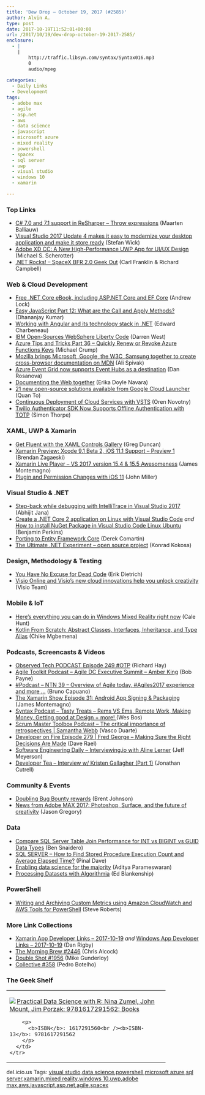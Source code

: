 ```yaml
---
title: 'Dew Drop – October 19, 2017 (#2585)'
author: Alvin A.
type: post
date: 2017-10-19T11:52:01+00:00
url: /2017/10/19/dew-drop-october-19-2017-2585/
enclosure:
  - |
    |
        http://traffic.libsyn.com/syntax/Syntax016.mp3
        0
        audio/mpeg
        
categories:
  - Daily Links
  - Development
tags:
  - adobe max
  - agile
  - asp.net
  - aws
  - data science
  - javascript
  - microsoft azure
  - mixed reality
  - powershell
  - spacex
  - sql server
  - uwp
  - visual studio
  - windows 10
  - xamarin

---
```

### <a name="top"></a>Top Links

  * <a href="https://blog.jetbrains.com/dotnet/2017/10/18/c-7-0-7-1-support-resharper-throw-expressions/" target="_blank">C# 7.0 and 7.1 support in ReSharper – Throw expressions</a> (Maarten Balliauw)
  * <a href="http://blogs.windows.com/buildingapps/2017/10/18/visual-studio-2017-update-4-makes-easy-modernize-desktop-application-make-store-ready/?WT.mc_id=DX_MVP4025064" target="_blank">Visual Studio 2017 Update 4 makes it easy to modernize your desktop application and make it store ready</a> (Stefan Wick)
  * <a href="http://blogs.windows.com/buildingapps/2017/10/18/adobe-xd-cc-new-high-performance-uwp-app-uiux-design/?WT.mc_id=DX_MVP4025064" target="_blank">Adobe XD CC: A New High-Performance UWP App for UI/UX Design</a> (Michael S. Scherotter)
  * <a href="http://www.dotnetrocks.com/default.aspx?ShowNum=1486" target="_blank">.NET Rocks! &#8211; SpaceX BFR 2.0 Geek Out</a> (Carl Franklin & Richard Campbell)



### <a name="web"></a>Web & Cloud Development

  * <a href="https://andrewlock.net/free-net-core-ebook-including-asp-net-core-and-ef-core/" target="_blank">Free .NET Core eBook, including ASP.NET Core and EF Core</a> (Andrew Lock)
  * <a href="https://www.infragistics.com:443/community/blogs/infragistics/archive/2017/10/18/easy-javascript-part-12-what-are-the-call-and-apply-methods.aspx" target="_blank">Easy JavaScript Part 12: What are the Call and Apply Methods?</a> (Dhananjay Kumar)
  * <a href="https://www.red-gate.com/simple-talk/dotnet/net-development/working-angular-technology-stack-net/" target="_blank">Working with Angular and its technology stack in .NET</a> (Edward Charbeneau)
  * <a href="https://www.syncfusion.com/blogs/post/ibm-open-sources-websphere-liberty-code.aspx" target="_blank">IBM Open-Sources WebSphere Liberty Code</a> (Darren West)
  * <a href="https://www.michaelcrump.net/azure-tips-and-tricks36/" target="_blank">Azure Tips and Tricks Part 36 &#8211; Quickly Renew or Revoke Azure Functions Keys</a> (Michael Crump)
  * <a href="https://blog.mozilla.org/blog/2017/10/18/mozilla-brings-microsoft-google-w3c-samsung-together-create-cross-browser-documentation-mdn/" target="_blank">Mozilla brings Microsoft, Google, the W3C, Samsung together to create cross-browser documentation on MDN</a> (Ali Spivak)
  * <a href="https://azure.microsoft.com/blog/azure-event-grid-now-supports-event-hubs-as-a-destination/" target="_blank">Azure Event Grid now supports Event Hubs as a destination</a> (Dan Rosanova)
  * <a href="http://blogs.windows.com/msedgedev/2017/10/18/documenting-web-together-mdn-web-docs/?WT.mc_id=DX_MVP4025064" target="_blank">Documenting the Web together</a> (Erika Doyle Navara)
  * <a href="http://feedproxy.google.com/~r/ClPlBl/~3/Y2B9FzDO8Ew/21-new-open-source-solutions-available-from-Google-Cloud-Launcher.html" target="_blank">21 new open-source solutions available from Google Cloud Launcher</a> (Quan To)
  * <a href="https://oren.codes/2017/10/18/continuous-deployment-of-cloud-services-with-vsts/" target="_blank">Continuous Deployment of Cloud Services with VSTS</a> (Oren Novotny)
  * <a href="https://twilioinc.wpengine.com/2017/10/twilio-authenticator-sdk-now-supports-offline-authentication-with-totp.html" target="_blank">Twilio Authenticator SDK Now Supports Offline Authentication with TOTP</a> (Simon Thorpe)



### <a name="silverlight"></a>XAML, UWP & Xamarin

  * <a href="https://channel9.msdn.com/coding4fun/blog/Get-Fluent-with-the-XAML-Controls-Gallery?WT.mc_id=DX_MVP4025064" target="_blank">Get Fluent with the XAML Controls Gallery</a> (Greg Duncan)
  * <a href="https://releases.xamarin.com/preview-xcode-9-1-beta-2-ios-11-1-support-preview-1/" target="_blank">Xamarin Preview: Xcode 9.1 Beta 2, iOS 11.1 Support – Preview 1</a> (Brendan Zagaeski)
  * <a href="https://montemagno.com/xamarin-live-player-vs-2017-version-15-5-awesomeness/" target="_blank">Xamarin Live Player &#8211; VS 2017 version 15.4 & 15.5 Awesomeness</a> (James Montemagno)
  * <a href="https://blog.xamarin.com/plugin-permission-changes-ios-11/" target="_blank">Plugin and Permission Changes with iOS 11</a> (John Miller)



### <a name="dotnet"></a>Visual Studio & .NET

  * <a href="http://dailydotnettips.com/2017/10/18/step-back-while-debugging-with-intellitrace-in-visual-studio-2017/" target="_blank">Step-back while debugging with IntelliTrace in Visual Studio 2017</a> (Abhijit Jana)
  * <a href="https://blogs.msdn.microsoft.com/benjaminperkins/2017/10/18/create-a-net-core-2-application-on-linux-with-visual-studio-code/" target="_blank">Create a .NET Core 2 application on Linux with Visual Studio Code</a> _and_ <a href="https://blogs.msdn.microsoft.com/benjaminperkins/2017/10/18/how-to-install-nuget-package-in-visual-studio-code-linux-ubuntu/" target="_blank">How to install NuGet Package in Visual Studio Code Linux Ubuntu</a> (Benjamin Perkins)
  * <a href="https://codeopinion.com/porting-to-entity-framework-core/" target="_blank">Porting to Entity Framework Core</a> (Derek Comartin)
  * <a href="http://tooslowexception.com/the-ultimate-net-experiment-project/" target="_blank">The Ultimate .NET Experiment – open source project</a> (Konrad Kokosa)



### <a name="design"></a>Design, Methodology & Testing

  * <a href="https://blog.ndepend.com/no-excuse-dead-code/" target="_blank">You Have No Excuse for Dead Code</a> (Erik Dietrich)
  * <a href="https://blogs.office.com/en-us/2017/10/18/visio-online-and-visios-new-cloud-innovations-help-you-unlock-creativity/" target="_blank">Visio Online and Visio’s new cloud innovations help you unlock creativity</a> (Visio Team)



### <a name="mobile"></a>Mobile & IoT

  * <a href="http://feedproxy.google.com/~r/wmexperts/~3/dOZ51V1D0q0/heres-everything-you-can-do-windows-mixed-reality-right-now" target="_blank">Here&#8217;s everything you can do in Windows Mixed Reality right now</a> (Cale Hunt)
  * <a href="https://code.tutsplus.com/tutorials/kotlin-from-scratch-abstract-classes-interfaces-inheritance-and-type-alias--cms-29744" target="_blank">Kotlin From Scratch: Abstract Classes, Interfaces, Inheritance, and Type Alias</a> (Chike Mgbemena)



### <a name="podcasts"></a>Podcasts, Screencasts & Videos

  * <a href="https://www.windowsobserver.com/2017/10/18/observed-tech-podcast-episode-249-otp/" target="_blank">Observed Tech PODCAST Episode 249 #OTP</a> (Richard Hay)
  * <a href="http://agiletoolkit.libsyn.com/agile-dc-executive-summit-amber-king" target="_blank">Agile Toolkit Podcast &#8211; Agile DC Executive Summit &#8211; Amber King</a> (Bob Payne)
  * <a href="http://feedproxy.google.com/~r/elbruno/~3/cH2me0e_4Cc/" target="_blank">#Podcast – NTN 39 – Overview of Agile today, #Agiles2017 experience and more …</a> (Bruno Capuano)
  * <a href="https://channel9.msdn.com/Shows/XamarinShow/Episode-31-Android-App-Signing--Packaging?WT.mc_id=DX_MVP4025064" target="_blank">The Xamarin Show Episode 31: Android App Signing & Packaging</a> (James Montemagno)
  * <a href="http://traffic.libsyn.com/syntax/Syntax016.mp3" target="_blank">Syntax Podcast &#8211; Tasty Treats &#8211; Rems VS Ems, Remote Work, Making Money, Getting good at Design + more! </a> (Wes Bos)
  * <a href="http://scrummastertoolbox.libsyn.com/the-critical-importance-of-retrospectives-samantha-webb" target="_blank">Scrum Master Toolbox Podcast &#8211; The critical importance of retrospectives | Samantha Webb</a> (Vasco Duarte)
  * <a href="http://developeronfire.com/podcast/episode-279-fred-george-making-sure-the-right-decisions-are-made" target="_blank">Developer on Fire Episode 279 | Fred George &#8211; Making Sure the Right Decisions Are Made</a> (Dave Rael)
  * <a href="https://softwareengineeringdaily.com/2017/10/19/interviewing-io-with-aline-lerner/" target="_blank">Software Engineering Daily &#8211; Interviewing.io with Aline Lerner</a> (Jeff Meyerson)
  * <a href="http://developertea.simplecast.fm/497f5053" target="_blank">Developer Tea &#8211; Interview w/ Kristen Gallagher (Part 1)</a> (Jonathan Cutrell)



### <a name="events"></a>Community & Events

  * <a href="https://github.com/blog/2450-doubling-bug-bounty-rewards" target="_blank">Doubling Bug Bounty rewards</a> (Brent Johnson)
  * <a href="http://blogs.windows.com/devices/2017/10/18/news-adobe-max-2017-photoshop-surface-future-creativity/?WT.mc_id=DX_MVP4025064" target="_blank">News from Adobe MAX 2017: Photoshop, Surface, and the future of creativity</a> (Jason Gregory)



### <a name="sql"></a>Data

  * <a href="http://feedproxy.google.com/~r/MSSQLTips-LatestSqlServerTips/~3/aYgGDrrsH78/tip.asp" target="_blank">Compare SQL Server Table Join Performance for INT vs BIGINT vs GUID Data Types</a> (Ben Snaidero)
  * <a href="https://blog.sqlauthority.com/2017/10/19/sql-server-find-stored-procedure-execution-count-average-elapsed-time/" target="_blank">SQL SERVER – How to Find Stored Procedure Execution Count and Average Elapsed Time?</a> (Pinal Dave)
  * <a href="https://www.oreilly.com/ideas/enabling-data-science-for-the-majority" target="_blank">Enabling data science for the majority</a> (Aditya Parameswaran)
  * <a href="https://meta.data.world/processing-datasets-with-algorithmia-9d66e0c74944?source=rss----405568e2a380---4" target="_blank">Processing Datasets with Algorithmia</a> (Ed Blankenship)



### <a name="ps"></a>PowerShell

  * <a href="http://feedproxy.google.com/~r/AwsDeveloperBlog/~3/Pd-bFbcXPFg/" target="_blank">Writing and Archiving Custom Metrics using Amazon CloudWatch and AWS Tools for PowerShell</a> (Steve Roberts)



### <a name="links"></a>More Link Collections

  * <a href="https://www.allaboutxamarin.com/2017/10/xamarin-app-developer-links-2017-10-19/" target="_blank">Xamarin App Developer Links &#8211; 2017-10-19</a> _and_ <a href="https://www.windowsappdev.com/2017/10/windows-app-developer-links-2017-10-19/" target="_blank">Windows App Developer Links &#8211; 2017-10-19</a> (Dan Rigby)
  * <a href="http://feedproxy.google.com/~r/ReflectivePerspective/~3/cXUBpq0_cP8/" target="_blank">The Morning Brew #2446</a> (Chris Alcock)
  * <a href="https://afreshcup.com/home/2017/10/19/double-shot-1956.html" target="_blank">Double Shot #1956</a> (Mike Gunderloy)
  * <a href="http://feedproxy.google.com/~r/tympanus/~3/YIJfw2is-kk/" target="_blank">Collective #358</a> (Pedro Botelho)



### <a name="shelf"></a>The Geek Shelf

<div class="wlWriterEditableSmartContent" id="scid:7dc1bd33-94bd-46fd-a20b-0131235bcd47:6d8dd022-0e55-47a7-ad68-adbc6789825f" style="margin: 0px; padding: 0px; float: none; display: inline;">
  <table cellspacing="0" cellpadding="2" width="400" border="0" unselectable="on">
    <tr>
      <td valign="top" width="400">
        <p>
          <a title="Practical Data Science with R: Nina Zumel, John Mount, Jim Porzak: 9781617291562: Books" href="http://www.amazon.com/exec/obidos/ASIN/1617291560/amavin-20"><img data-recalc-dims="1" decoding="async" src="https://i0.wp.com/images-na.ssl-images-amazon.com/images/I/51SklHvc%2BZL._AC_US218_.jpg?w=660&#038;ssl=1" border="0" align="left" style="float:left" />Practical Data Science with R: Nina Zumel, John Mount, Jim Porzak: 9781617291562: Books</a>
        </p>
        
        <p>
          <b>ISBN</b>: 1617291560<br /><b>ISBN-13</b>: 9781617291562
        </p>
      </td>
    </tr>
  </table>
</div>



<div class="wlWriterEditableSmartContent" id="scid:77ECF5F8-D252-44F5-B4EB-D463C5396A79:4cb9392f-5633-41a7-beab-99408321e3cb" style="margin: 0px; padding: 0px; float: none; display: inline;">
  del.icio.us Tags: <a href="http://del.icio.us/popular/visual+studio" rel="tag">visual studio</a>,<a href="http://del.icio.us/popular/data+science" rel="tag">data science</a>,<a href="http://del.icio.us/popular/powershell" rel="tag">powershell</a>,<a href="http://del.icio.us/popular/microsoft+azure" rel="tag">microsoft azure</a>,<a href="http://del.icio.us/popular/sql+server" rel="tag">sql server</a>,<a href="http://del.icio.us/popular/xamarin" rel="tag">xamarin</a>,<a href="http://del.icio.us/popular/mixed+reality" rel="tag">mixed reality</a>,<a href="http://del.icio.us/popular/windows+10" rel="tag">windows 10</a>,<a href="http://del.icio.us/popular/uwp" rel="tag">uwp</a>,<a href="http://del.icio.us/popular/adobe+max" rel="tag">adobe max</a>,<a href="http://del.icio.us/popular/aws" rel="tag">aws</a>,<a href="http://del.icio.us/popular/javascript" rel="tag">javascript</a>,<a href="http://del.icio.us/popular/asp.net" rel="tag">asp.net</a>,<a href="http://del.icio.us/popular/agile" rel="tag">agile</a>,<a href="http://del.icio.us/popular/spacex" rel="tag">spacex</a>
</div>